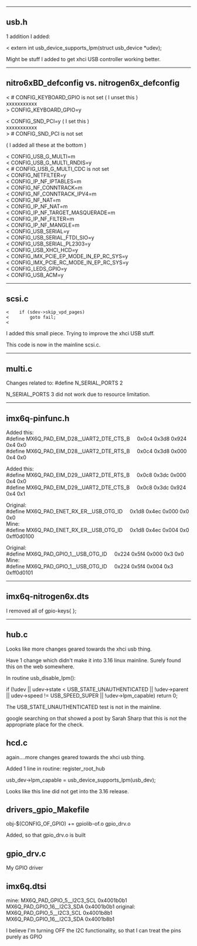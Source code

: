 
---

## usb.h

1 addition I added:

 < extern int usb_device_supports_lpm(struct usb_device *udev);


Might be stuff I added to get xhci USB controller working better.


---

## nitro6xBD_defconfig   vs.   nitrogen6x_defconfig

 < # CONFIG_KEYBOARD_GPIO is not set    ( I unset this )<br>
xxxxxxxxxxx<br>
 \> CONFIG_KEYBOARD_GPIO=y


 < CONFIG_SND_PCI=y                     ( I set this )<br>
xxxxxxxxxxx<br>
 \> # CONFIG_SND_PCI is not set


( I added all these at the bottom )

 < CONFIG_USB_G_MULTI=m<br>
 < CONFIG_USB_G_MULTI_RNDIS=y<br>
 < # CONFIG_USB_G_MULTI_CDC is not set<br>
 < CONFIG_NETFILTER=y<br>
 < CONFIG_IP_NF_IPTABLES=m<br>
 < CONFIG_NF_CONNTRACK=m<br>
 < CONFIG_NF_CONNTRACK_IPV4=m<br>
 < CONFIG_NF_NAT=m<br>
 < CONFIG_IP_NF_NAT=m<br>
 < CONFIG_IP_NF_TARGET_MASQUERADE=m<br>
 < CONFIG_IP_NF_FILTER=m<br>
 < CONFIG_IP_NF_MANGLE=m<br>
 < CONFIG_USB_SERIAL=y<br>
 < CONFIG_USB_SERIAL_FTDI_SIO=y<br>
 < CONFIG_USB_SERIAL_PL2303=y<br>
 < CONFIG_USB_XHCI_HCD=y<br>
 < CONFIG_IMX_PCIE_EP_MODE_IN_EP_RC_SYS=y<br>
 < CONFIG_IMX_PCIE_RC_MODE_IN_EP_RC_SYS=y<br>
 < CONFIG_LEDS_GPIO=y<br>
 < CONFIG_USB_ACM=y<br>

---

## scsi.c


    <    if (sdev->skip_vpd_pages)
    <        goto fail;
    < 

I added this small piece.   Trying to improve the xhci USB
stuff.

This code is now in the mainline scsi.c.

---

## multi.c

Changes related to:   #define  N_SERIAL_PORTS    2

N_SERIAL_PORTS 3 did not work due to resource limitation.

---

## imx6q-pinfunc.h

Added this:<br>
    #define MX6Q_PAD_EIM_D28__UART2_DTE_CTS_B  &nbsp; &nbsp;       0x0c4 0x3d8 0x924 0x4 0x0<br>
    #define MX6Q_PAD_EIM_D28__UART2_DTE_RTS_B  &nbsp; &nbsp;       0x0c4 0x3d8 0x000 0x4 0x0

Added this:<br>
    #define MX6Q_PAD_EIM_D29__UART2_DTE_RTS_B  &nbsp; &nbsp;       0x0c8 0x3dc 0x000 0x4 0x0<br>
    #define MX6Q_PAD_EIM_D29__UART2_DTE_CTS_B  &nbsp; &nbsp;       0x0c8 0x3dc 0x924 0x4 0x1


Original:<br>
    #define MX6Q_PAD_ENET_RX_ER__USB_OTG_ID    &nbsp; &nbsp;       0x1d8 0x4ec 0x000 0x0 0x0<br>
Mine:<br>
    #define MX6Q_PAD_ENET_RX_ER__USB_OTG_ID    &nbsp; &nbsp;       0x1d8 0x4ec 0x004 0x0 0xff0d0100

Original:<br>
    #define MX6Q_PAD_GPIO_1__USB_OTG_ID        &nbsp; &nbsp;       0x224 0x5f4 0x000 0x3 0x0<br>
Mine:<br>
    #define MX6Q_PAD_GPIO_1__USB_OTG_ID        &nbsp; &nbsp;       0x224 0x5f4 0x004 0x3 0xff0d0101

---

## imx6q-nitrogen6x.dts

I removed all of gpio-keys{ };

---


hub.c
-------------------------------

Looks like more changes geared towards the xhci usb thing.

Have 1 change which didn't make it into 3.16 linux mainline.   Surely
found this on the web somewhere.

In routine usb_disable_lpm():

if (!udev || udev->state < USB_STATE_UNAUTHENTICATED || !udev->parent ||
			udev->speed != USB_SPEED_SUPER ||
			!udev->lpm_capable)
		return 0;

The USB_STATE_UNAUTHENTICATED test is not in the mainline.

google searching on that showed a post by Sarah Sharp that this is not the appropriate
place for the check.



hcd.c
-------------------------------

again....more changes geared towards the xhci usb thing.

Added 1 line in routine:  register_root_hub

   usb_dev->lpm_capable = usb_device_supports_lpm(usb_dev);

Looks like this line did not get into the 3.16 release.




drivers_gpio_Makefile
----------------------------------

obj-$(CONFIG_OF_GPIO)		+= gpiolib-of.o gpio_drv.o


Added, so that gpio_drv.o is built




gpio_drv.c
----------------------------------

My GPIO driver



imx6q.dtsi
------------------------

mine:
  MX6Q_PAD_GPIO_5__I2C3_SCL   0x4001b0b1
  MX6Q_PAD_GPIO_16__I2C3_SDA  0x4001b0b1
original:
  MX6Q_PAD_GPIO_5__I2C3_SCL   0x4001b8b1
  MX6Q_PAD_GPIO_16__I2C3_SDA  0x4001b8b1

I believe I'm turning OFF the I2C functionality, so that I can treat the pins purely as GPIO













